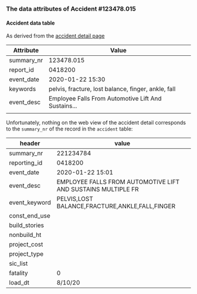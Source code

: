 ### The data attributes of Accident #123478.015


#### Accident data table

As derived from the [accident detail page](https://www.osha.gov/pls/imis/accidentsearch.accident_detail?id=123478.015)

| Attribute  |                        Value                        |
|------------|-----------------------------------------------------|
| summary_nr | 123478.015                                          |
| report_id  | 0418200                                             |
| event_date | 2020-01-22 15:30                                    |
| keywords   | pelvis, fracture, lost balance, finger, ankle, fall |
| event_desc | Employee Falls From Automotive Lift And Sustains... |
|            |                                                     |


Unfortunately, nothing on the web view of the accident detail corresponds to the `summary_nr` of the record in the `accident` table:

|     header    |                            value                             |
|---------------|--------------------------------------------------------------|
| ﻿summary_nr    | 221234784                                                    |
| reporting_id  | 0418200                                                       |
| event_date    | 2020-01-22 15:01                                                 |
| event_desc    | EMPLOYEE FALLS FROM AUTOMOTIVE LIFT AND SUSTAINS MULTIPLE FR |
| event_keyword | PELVIS,LOST BALANCE,FRACTURE,ANKLE,FALL,FINGER               |
| const_end_use |                                                              |
| build_stories |                                                              |
| nonbuild_ht   |                                                              |
| project_cost  |                                                              |
| project_type  |                                                              |
| sic_list      |                                                              |
| fatality      | 0                                                            |
| load_dt       | 8/10/20                                                      |


